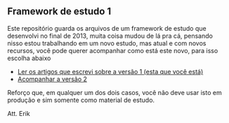 ## Framework de estudo 1

Este repositório guarda os arquivos de um framework de estudo que desenvolvi no final de 2013, muita coisa mudou de lá pra cá, pensando nisso estou trabalhando em um novo estudo, mas atual e com novos recursos, você pode querer acompanhar como está este novo, para isso escolha abaixo

 - [Ler os artigos que escrevi sobre a versão 1 (esta que você está)](http://www.webdevbr.com.br/blog/mvc-e-php-entendendo-o-padrao-na-pratica-criando-um-framework-php/)
 - [Acompanhar a versão 2](https://github.com/erikfig/Frameworks/)

Reforço que, em qualquer um dos dois casos, você não deve usar isto em produção e sim somente como material de estudo.

Att. Erik
